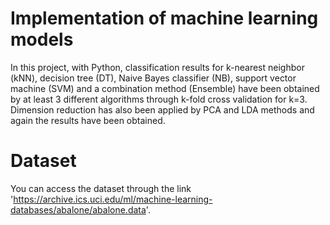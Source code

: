 # Implementation of machine learning models

In this project, with Python, classification results for k-nearest neighbor (kNN), decision tree (DT), Naive Bayes classifier (NB), support vector machine (SVM) and a combination method (Ensemble) have been obtained by at least 3 different algorithms through k-fold cross validation for k=3. 
Dimension reduction has also been applied by PCA and LDA methods and again the results have been obtained.

# Dataset

You can access the dataset through the link 'https://archive.ics.uci.edu/ml/machine-learning-databases/abalone/abalone.data'. 
